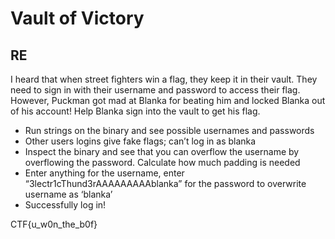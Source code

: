 # Vault of Victory
## RE

I heard that when street fighters win a flag, they keep it in their vault. They need to sign in with their username and password to access their flag. However, Puckman got mad at Blanka for beating him and locked Blanka out of his account! Help Blanka sign into the vault to get his flag. 

- Run strings on the binary and see possible usernames and passwords
- Other users logins give fake flags; can’t log in as blanka
- Inspect the binary and see that you can overflow the username by overflowing the password. Calculate how much padding is needed
- Enter anything for the username, enter “3lectr1cThund3rAAAAAAAAAblanka” for the password to overwrite username as ‘blanka’
- Successfully log in!


CTF{u_w0n_the_b0f}

